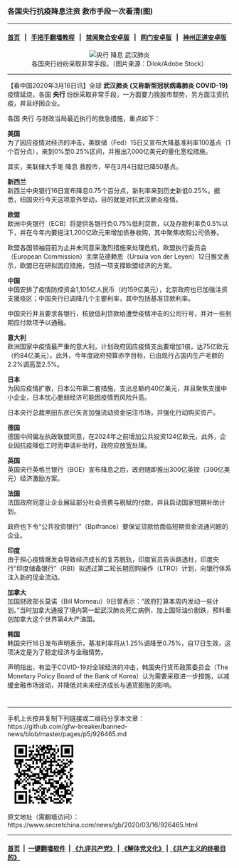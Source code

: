 ### 各国央行抗疫降息注资 救市手段一次看清(图)
------------------------

#### [首页](https://github.com/gfw-breaker/banned-news/blob/master/README.md) &nbsp;&nbsp;|&nbsp;&nbsp; [手把手翻墙教程](https://github.com/gfw-breaker/guides/wiki) &nbsp;&nbsp;|&nbsp;&nbsp; [禁闻聚合安卓版](https://github.com/gfw-breaker/bn-android) &nbsp;&nbsp;|&nbsp;&nbsp; [网门安卓版](https://github.com/oGate2/oGate) &nbsp;&nbsp;|&nbsp;&nbsp; [神州正道安卓版](https://github.com/SzzdOgate/update) 



<div class="article_right" style="fone-color:#000">
 <p style="text-align: center;">
  <img alt="央行 降息 武汉肺炎" src="http://img2.secretchina.com/pic/2019/11-24/p2568821a157097681-ss.jpg" style="height:337px; width:600px"/>
  <br>
   各国央行纷纷采取非常手段。（图片来源：Dilok/Adobe Stock）
   <span id="hideid" name="hideid" style="color:red;display:none;">
    <span href="https://www.secretchina.com">
    </span>
   </span>
  </br>
 </p>
 <div id="txt-mid1-t21-2017">
  

---


  </div>
 </div>
 <p>
  【看中国2020年3月16日讯】全球
  <strong>
   <span href="https://www.secretchina.com/news/gb/tag/武汉肺炎" target="_blank">
    武汉肺炎
   </span>
   (又称新型冠状病毒肺炎 COVID-19)
  </strong>
  疫情延烧，各国
  <strong>
   央行
  </strong>
  纷纷采取非常手段，一方面要力挽股市颓势，另方面注资抗疫，并且纾困企业。
  <span id="hideid" name="hideid" style="color:red;display:none;">
   <span href="https://www.secretchina.com">
   </span>
  </span>
 </p>
 <p>
  各国
  <span href="https://www.secretchina.com/news/gb/tag/央行" target="_blank">
   央行
  </span>
  与财政当局最近执行的救急措施，重点如下：
 </p>
 <p>
  <strong>
   美国
  </strong>
  <br>
   为了因应疫情对经济的冲击，美联储（Fed）15日又宣布大降基准利率100基点（1个百分点），来到0%至0.25%区间，并推出7,000亿美元的量化宽松措施。
  </br>
 </p>
 <p>
  其实，美联储大手笔
  <span href="https://www.secretchina.com/news/gb/tag/降息" target="_blank">
   降息
  </span>
  救股市，早在3月4日就已降50基点。
 </p>
 <p>
  <strong>
   新西兰
  </strong>
  <br>
   新西兰中央银行16日宣布降息0.75个百分点，新利率来到历史新低0.25%。据悉，纽国央行今天这项意外举动，目的就是对抗武汉肺炎疫情。
  </br>
 </p>
 <p>
  <strong>
   欧盟
  </strong>
  <br>
   欧洲中央银行（ECB）将提供各银行负0.75%低利贷款，以及存款利率负0.5%以下，并在今年内要挹注1,200亿欧元来增加债券收购，其中聚焦收购公司债券。
  </br>
 </p>
 <p>
  欧盟各国领袖目前为止并未同意采激烈措施来处理危机，欧盟执行委员会（European Commission）主席范德赖恩（Ursula von der Leyen）12日推文表示，欧盟已在研拟因应措施，包括一项支撑欧盟经济的方案。
 </p>
 <p>
  <strong>
   <span href="https://www.secretchina.com" target="_blank">
    中国
   </span>
  </strong>
  <br>
   中国安排了疫情防控资金1,105亿人民币（约159亿美元），北京政府也已加强注资支援疫区；中国央行已调降几个主要利率，其中包括基准贷款利率。
  </br>
 </p>
 <p>
  中国央行并且要求各银行，核放低利贷款给遭受疫情冲击的公司行号，并对一些到期应付款项予以通融。
 </p>
 <p>
  <strong>
   意大利
  </strong>
  <br>
   欧洲国家中疫情最严重的意大利，计划政府因应疫情支出要增加1倍，达75亿欧元（约84亿美元）。此外，今年度政府预算赤字目标，已由现行占国内生产毛额的2.2%调高至2.5%。
  </br>
 </p>
 <p>
  <strong>
   日本
  </strong>
  <br>
   为因应疫情扩散，日本公布第二套措施，支出总额约40亿美元，并且聚焦支援中小企业，日本忧心脆弱经济可能因疫情而风险升高。
  </br>
 </p>
 <p>
  日本央行总裁黑田东彦已矢言加强流动资金挹注市场，并强化行动购买资产。
 </p>
 <p>
  <strong>
   德国
  </strong>
  <br>
   德国中间偏左执政联盟同意，在2024年之前增加公共投资124亿欧元，此外，企业因抗疫降低工时而申请补助时，政府应放宽处理。
  </br>
 </p>
 <p>
  <strong>
   英国
  </strong>
  <br>
   英国央行英格兰银行（BOE）宣布降息之后，政府随即推出300亿英镑（390亿美元）经济激励方案。
  </br>
 </p>
 <p>
  <strong>
   法国
  </strong>
  <br/>
  法国政府同意让企业展延部分社会资费与税赋的付款，并且启动国家短期补助计划。
 </p>
 <p>
  政府也下令“公共投资银行”（Bpifrance）要保证贷款给面临短期资金流通问题的企业。
 </p>
 <p>
  <strong>
   印度
  </strong>
  <br/>
  由于担心疫情爆发会导致经济成长的复苏脱轨，印度官员告诉路透社，印度央行“印度储备银行”（RBI）拟透过第二轮长期回购操作（LTRO）计划，向银行体系注入新的现金流动。
 </p>
 <p>
  <strong>
   加拿大
  </strong>
  <br/>
  加国财政部长莫诺（Bill Morneau）9日曾表示：“政府打算本周内发动一些计划。”当时加拿大通报了境内第一起武汉肺炎死亡病例，加上国际油价剧跌，预料重创加拿大这个世界第4大产油国。
 </p>
 <p>
  <strong>
   韩国
  </strong>
  <br/>
  韩国央行16日发布声明表示，基准利率将从1.25%调降至0.75%，自17日生效，这项决定是为了稳定经济与金融情势。
 </p>
 <p>
  声明指出，有监于COVID-19对全球经济的冲击，韩国央行货币政策委员会（The Monetary Policy Board of the Bank of Korea）认为需要采取进一步措施，以减缓金融市场波动，并降低对未来经济成长与通货膨胀的影响。
  <center>
   <div>
    <div id="txt-mid2-t22-2017" style="display: block;  max-height: 351px;  overflow: hidden;">
     <div id="SC-21xxx">
     </div>
     <ins class="adsbygoogle" data-ad-client="ca-pub-1276641434651360" data-ad-format="auto" data-ad-slot="4301710469" data-full-width-responsive="true" style="display:block">
     </ins>
    </div>
   </div>
  </center>
  <div style="padding-top:12px;">
  </div>
 </p>
</div>

<hr/>
手机上长按并复制下列链接或二维码分享本文章：<br/>
https://github.com/gfw-breaker/banned-news/blob/master/pages/p5/926465.md <br/>
<a href='https://github.com/gfw-breaker/banned-news/blob/master/pages/p5/926465.md'><img src='https://github.com/gfw-breaker/banned-news/blob/master/pages/p5/926465.md.png'/></a> <br/>
原文地址（需翻墙访问）：https://www.secretchina.com/news/gb/2020/03/16/926465.html


------------------------
#### [首页](https://github.com/gfw-breaker/banned-news/blob/master/README.md) &nbsp;|&nbsp; [一键翻墙软件](https://github.com/gfw-breaker/nogfw/blob/master/README.md) &nbsp;| [《九评共产党》](https://github.com/gfw-breaker/9ping.md/blob/master/README.md#九评之一评共产党是什么) | [《解体党文化》](https://github.com/gfw-breaker/jtdwh.md/blob/master/README.md) | [《共产主义的终极目的》](https://github.com/gfw-breaker/gczydzjmd.md/blob/master/README.md)


<img src='http://gfw-breaker.win/banned-news/pages/p5/926465.md' width='0px' height='0px'/>